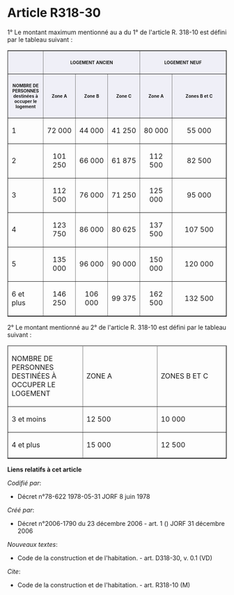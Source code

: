 # Article R318-30

1° Le montant maximum mentionné au a du 1° de l'article R. 318-10 est défini par le tableau suivant :

<table cellpadding="4" cellspacing="1" border="1">
    <thead>
      <tr>
        <th bgcolor="#efeff7" width="65" align="center">
        </th><th colspan="3" width="195" bgcolor="#efeff7" align="center">

<font size="1">LOGEMENT ANCIEN</font>
        </th>
        <th width="195" align="center" colspan="2" bgcolor="#efeff7">

<font size="1">LOGEMENT NEUF</font>
        </th>
      </tr>
      <tr>
        <th align="center" bgcolor="#efeff7" width="65">

<font size="1">NOMBRE DE PERSONNES destinées à occuper le logement</font>
        </th>
        <th width="65" bgcolor="#efeff7" align="center">

<font size="1">Zone A</font>
        </th>
        <th width="65" bgcolor="#efeff7" align="center">

<font size="1">Zone B</font>
        </th>
        <th width="65" align="center" bgcolor="#efeff7">

<font size="1">Zone C</font>
        </th>
        <th align="center" bgcolor="#efeff7" width="65">

<font size="1">Zone A</font>
        </th>
        <th align="center" width="130" bgcolor="#efeff7">

<font size="1">Zones B et C</font>
        </th>
      </tr>
    </thead>
    <tbody>
      <tr>
        <td align="left">

1</td>
        <td align="center">

72 000</td>
        <td align="center">

44 000</td>
        <td align="center">

41 250</td>
        <td align="center">

80 000</td>
        <td align="center">

55 000</td>
      </tr>
      <tr>
        <td align="left">

2</td>
        <td align="center">

101 250</td>
        <td align="center">

66 000</td>
        <td align="center">

61 875</td>
        <td align="center">

112 500</td>
        <td align="center">

82 500</td>
      </tr>
      <tr>
        <td align="left">

3</td>
        <td align="center">

112 500</td>
        <td align="center">

76 000</td>
        <td align="center">

71 250</td>
        <td align="center">

125 000</td>
        <td align="center">

95 000</td>
      </tr>
      <tr>
        <td align="left">

4</td>
        <td align="center">

123 750</td>
        <td align="center">

86 000</td>
        <td align="center">

80 625</td>
        <td align="center">

137 500</td>
        <td align="center">

107 500</td>
      </tr>
      <tr>
        <td align="left">

5</td>
        <td align="center">

135 000</td>
        <td align="center">

96 000</td>
        <td align="center">

90 000</td>
        <td align="center">

150 000</td>
        <td align="center">

120 000</td>
      </tr>
      <tr>
        <td align="left">

6 et plus</td>
        <td align="center">

146 250</td>
        <td align="center">

106 000</td>
        <td align="center">

99 375</td>
        <td align="center">

162 500</td>
        <td align="center">

132 500</td>
      </tr>
    </tbody>
  </table>

2° Le montant mentionné au 2° de l'article R. 318-10 est défini par le tableau suivant :

<table cellpadding="0" cellspacing="1" border="1">
  <thead>
    <tr>
      <td width="156">

NOMBRE DE PERSONNES DESTINÉES À OCCUPER LE LOGEMENT

</td>
      <td width="156">

ZONE A

</td>
      <td width="143">

ZONES B ET C

</td>
    </tr>
  </thead>
  <tbody>
    <tr>
      <td valign="top">

3 et moins

</td>
      <td valign="top">

12 500

</td>
      <td valign="top">

10 000

</td>
    </tr>
    <tr>
      <td valign="top">

4 et plus

</td>
      <td valign="top">

15 000

</td>
      <td valign="top">

12 500

</td>
    </tr>
  </tbody>
</table>

**Liens relatifs à cet article**

_Codifié par_:

  - Décret n°78-622 1978-05-31 JORF 8 juin 1978

_Créé par_:

  - Décret n°2006-1790 du 23 décembre 2006 - art. 1 () JORF 31 décembre 2006

_Nouveaux textes_:

  - Code de la construction et de l'habitation. - art. D318-30, v. 0.1 (VD)

_Cite_:

  - Code de la construction et de l'habitation. - art. R318-10 (M)
